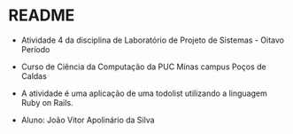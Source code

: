 # README

- Atividade 4 da disciplina de Laboratório de Projeto de Sistemas - Oitavo Período
- Curso de Ciência da Computação da PUC Minas campus Poços de Caldas
- A atividade é uma aplicação de uma todolist utilizando a linguagem Ruby on Rails.

- Aluno: João Vitor Apolinário da Silva
